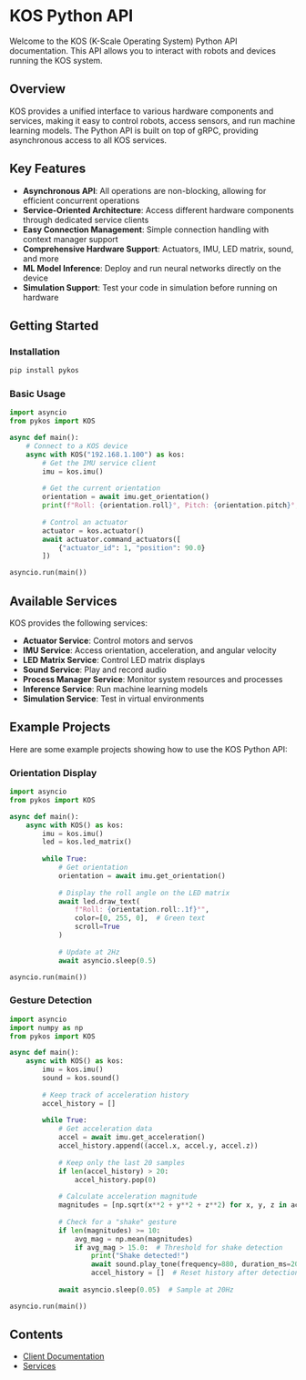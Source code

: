 # KOS Python API

Welcome to the KOS (K-Scale Operating System) Python API documentation. This API allows you to interact with robots and devices running the KOS system.

## Overview

KOS provides a unified interface to various hardware components and services, making it easy to control robots, access sensors, and run machine learning models. The Python API is built on top of gRPC, providing asynchronous access to all KOS services.

## Key Features

- **Asynchronous API**: All operations are non-blocking, allowing for efficient concurrent operations
- **Service-Oriented Architecture**: Access different hardware components through dedicated service clients
- **Easy Connection Management**: Simple connection handling with context manager support
- **Comprehensive Hardware Support**: Actuators, IMU, LED matrix, sound, and more
- **ML Model Inference**: Deploy and run neural networks directly on the device
- **Simulation Support**: Test your code in simulation before running on hardware

## Getting Started

### Installation

```bash
pip install pykos
```

### Basic Usage

```python
import asyncio
from pykos import KOS

async def main():
    # Connect to a KOS device
    async with KOS("192.168.1.100") as kos:
        # Get the IMU service client
        imu = kos.imu()
        
        # Get the current orientation
        orientation = await imu.get_orientation()
        print(f"Roll: {orientation.roll}°, Pitch: {orientation.pitch}°, Yaw: {orientation.yaw}°")
        
        # Control an actuator
        actuator = kos.actuator()
        await actuator.command_actuators([
            {"actuator_id": 1, "position": 90.0}
        ])

asyncio.run(main())
```

## Available Services

KOS provides the following services:

- **Actuator Service**: Control motors and servos
- **IMU Service**: Access orientation, acceleration, and angular velocity
- **LED Matrix Service**: Control LED matrix displays
- **Sound Service**: Play and record audio
- **Process Manager Service**: Monitor system resources and processes
- **Inference Service**: Run machine learning models
- **Simulation Service**: Test in virtual environments

## Example Projects

Here are some example projects showing how to use the KOS Python API:

### Orientation Display

```python
import asyncio
from pykos import KOS

async def main():
    async with KOS() as kos:
        imu = kos.imu()
        led = kos.led_matrix()
        
        while True:
            # Get orientation
            orientation = await imu.get_orientation()
            
            # Display the roll angle on the LED matrix
            await led.draw_text(
                f"Roll: {orientation.roll:.1f}°",
                color=[0, 255, 0],  # Green text
                scroll=True
            )
            
            # Update at 2Hz
            await asyncio.sleep(0.5)

asyncio.run(main())
```

### Gesture Detection

```python
import asyncio
import numpy as np
from pykos import KOS

async def main():
    async with KOS() as kos:
        imu = kos.imu()
        sound = kos.sound()
        
        # Keep track of acceleration history
        accel_history = []
        
        while True:
            # Get acceleration data
            accel = await imu.get_acceleration()
            accel_history.append((accel.x, accel.y, accel.z))
            
            # Keep only the last 20 samples
            if len(accel_history) > 20:
                accel_history.pop(0)
            
            # Calculate acceleration magnitude
            magnitudes = [np.sqrt(x**2 + y**2 + z**2) for x, y, z in accel_history]
            
            # Check for a "shake" gesture
            if len(magnitudes) >= 10:
                avg_mag = np.mean(magnitudes)
                if avg_mag > 15.0:  # Threshold for shake detection
                    print("Shake detected!")
                    await sound.play_tone(frequency=880, duration_ms=200)
                    accel_history = []  # Reset history after detection
            
            await asyncio.sleep(0.05)  # Sample at 20Hz

asyncio.run(main())
```

## Contents

- [Client Documentation](./client)
- [Services](./services/index)